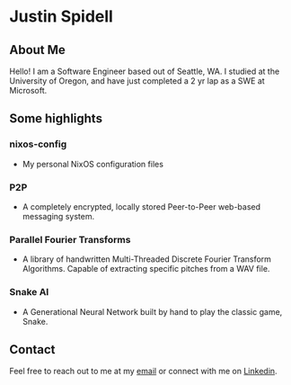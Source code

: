 # Justin Spidell

## About Me

Hello! I am a Software Engineer based out of Seattle, WA. I studied at the University of Oregon, and have just completed a 2 yr lap as a SWE at Microsoft.

## Some highlights

### nixos-config
- My personal NixOS configuration files

### P2P
- A completely encrypted, locally stored Peer-to-Peer web-based messaging system.

### Parallel Fourier Transforms
- A library of handwritten Multi-Threaded Discrete Fourier Transform Algorithms. Capable of extracting specific pitches from a WAV file.

### Snake AI
- A Generational Neural Network built by hand to play the classic game, Snake.

## Contact
Feel free to reach out to me at my [email](mailto:jspidell@proton.me) or connect with me on [Linkedin](https://www.linkedin.com/in/justinspidell1427/).
